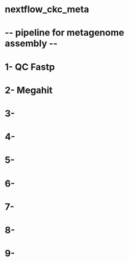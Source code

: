 # nextflow_ckc_meta
# -- pipeline for metagenome assembly -- 
# 1- QC Fastp
# 2- Megahit
# 3-
# 4-
# 5-
# 6-
# 7-
# 8-
# 9-
